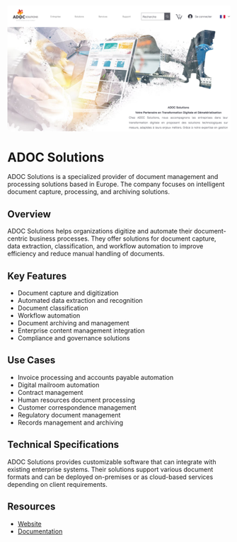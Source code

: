 ![ADOC Solutions](assets\adoc-solutions.png)

# ADOC Solutions

ADOC Solutions is a specialized provider of document management and processing solutions based in Europe. The company focuses on intelligent document capture, processing, and archiving solutions.

## Overview

ADOC Solutions helps organizations digitize and automate their document-centric business processes. They offer solutions for document capture, data extraction, classification, and workflow automation to improve efficiency and reduce manual handling of documents.

## Key Features

- Document capture and digitization
- Automated data extraction and recognition
- Document classification
- Workflow automation
- Document archiving and management
- Enterprise content management integration
- Compliance and governance solutions

## Use Cases

- Invoice processing and accounts payable automation
- Digital mailroom automation
- Contract management
- Human resources document processing
- Customer correspondence management
- Regulatory document management
- Records management and archiving

## Technical Specifications

ADOC Solutions provides customizable software that can integrate with existing enterprise systems. Their solutions support various document formats and can be deployed on-premises or as cloud-based services depending on client requirements.

## Resources

- [Website](https://www.adoc-solutions.eu)
- [Documentation](https://www.adoc-solutions.eu/documentation)
